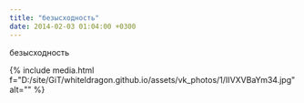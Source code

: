 ```yaml
---
title: "безысходность"
date: 2014-02-03 01:04:00 +0300
---
```


безысходность

{% include media.html f="D:/site/GiT/whiteldragon.github.io/assets/vk_photos/1/IIVXVBaYm34.jpg" alt="" %}
